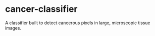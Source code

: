 # cancer-classifier
A classifier built to detect cancerous  pixels in large, microscopic tissue images.
